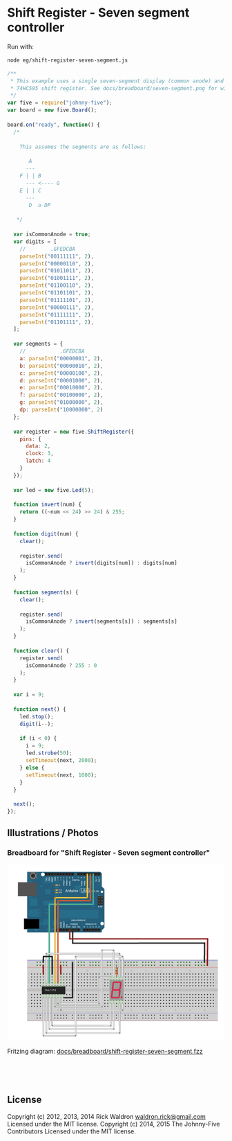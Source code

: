 <!--remove-start-->

# Shift Register - Seven segment controller





Run with:
```bash
node eg/shift-register-seven-segment.js
```

<!--remove-end-->

```javascript
/**
 * This example uses a single seven-segment display (common anode) and a
 * 74HC595 shift register. See docs/breadboard/seven-segment.png for wiring.
 */
var five = require("johnny-five");
var board = new five.Board();

board.on("ready", function() {
  /*

    This assumes the segments are as follows:

       A
      ---
    F | | B
      --- <---- G
    E | | C
      ---
       D  o DP

   */

  var isCommonAnode = true;
  var digits = [
    //        .GFEDCBA
    parseInt("00111111", 2),
    parseInt("00000110", 2),
    parseInt("01011011", 2),
    parseInt("01001111", 2),
    parseInt("01100110", 2),
    parseInt("01101101", 2),
    parseInt("01111101", 2),
    parseInt("00000111", 2),
    parseInt("01111111", 2),
    parseInt("01101111", 2),
  ];

  var segments = {
    //           .GFEDCBA
    a: parseInt("00000001", 2),
    b: parseInt("00000010", 2),
    c: parseInt("00000100", 2),
    d: parseInt("00001000", 2),
    e: parseInt("00010000", 2),
    f: parseInt("00100000", 2),
    g: parseInt("01000000", 2),
    dp: parseInt("10000000", 2)
  };

  var register = new five.ShiftRegister({
    pins: {
      data: 2,
      clock: 3,
      latch: 4
    }
  });

  var led = new five.Led(5);

  function invert(num) {
    return ((~num << 24) >> 24) & 255;
  }

  function digit(num) {
    clear();

    register.send(
      isCommonAnode ? invert(digits[num]) : digits[num]
    );
  }

  function segment(s) {
    clear();

    register.send(
      isCommonAnode ? invert(segments[s]) : segments[s]
    );
  }

  function clear() {
    register.send(
      isCommonAnode ? 255 : 0
    );
  }

  var i = 9;

  function next() {
    led.stop();
    digit(i--);

    if (i < 0) {
      i = 9;
      led.strobe(50);
      setTimeout(next, 2000);
    } else {
      setTimeout(next, 1000);
    }
  }

  next();
});

```


## Illustrations / Photos


### Breadboard for "Shift Register - Seven segment controller"



![docs/breadboard/shift-register-seven-segment.png](breadboard/shift-register-seven-segment.png)<br>

Fritzing diagram: [docs/breadboard/shift-register-seven-segment.fzz](breadboard/shift-register-seven-segment.fzz)

&nbsp;





&nbsp;

<!--remove-start-->

## License
Copyright (c) 2012, 2013, 2014 Rick Waldron <waldron.rick@gmail.com>
Licensed under the MIT license.
Copyright (c) 2014, 2015 The Johnny-Five Contributors
Licensed under the MIT license.

<!--remove-end-->
